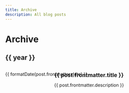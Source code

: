 ```yaml
---
title: Archive
description: All blog posts
---
```


<script setup>
import { data as posts } from './posts.data.js'

function formatDate(date) {
  return new Date(date).toLocaleDateString('en-US', {
    year: 'numeric',
    month: 'long',
    day: 'numeric'
  })
}

// Group posts by year
const postsByYear = posts.reduce((acc, post) => {
  const year = new Date(post.frontmatter.date).getFullYear()
  if (!acc[year]) acc[year] = []
  acc[year].push(post)
  return acc
}, {})

const sortedYears = Object.keys(postsByYear).sort((a, b) => b - a)
</script>

# Archive

<div v-for="year in sortedYears" :key="year" class="year-section">
  <h2 :id="year.toString().toLowerCase()">{{ year }}</h2>
  
  <div class="posts-list">
    <article v-for="post in postsByYear[year]" :key="post.url" class="post-item">
      <time class="post-date">{{ formatDate(post.frontmatter.date) }}</time>
      <div class="post-content">
        <h3 class="post-title">
          <a :href="post.url">{{ post.frontmatter.title }}</a>
        </h3>
        <p v-if="post.frontmatter.description" class="post-description">
          {{ post.frontmatter.description }}
        </p>
      </div>
    </article>
  </div>
</div>

<style scoped>
.year-section {
  margin-bottom: 3rem;
}

.year-section h2 {
  color: var(--vp-c-brand-1);
  border-bottom: 1px solid var(--vp-c-divider);
  padding-bottom: 0.5rem;
  margin-bottom: 1.5rem;
}

.posts-list {
  display: flex;
  flex-direction: column;
  gap: 1.5rem;
}

.post-item {
  display: grid;
  grid-template-columns: 140px 1fr;
  gap: 1rem;
  align-items: start;
  padding-bottom: 1rem;
  border-bottom: 1px solid var(--vp-c-divider-light);
}

@media (max-width: 768px) {
  .post-item {
    grid-template-columns: 1fr;
    gap: 0.5rem;
  }
}

.post-date {
  color: var(--vp-c-text-2);
  font-size: 0.9rem;
  white-space: nowrap;
}

.post-content {
  min-width: 0;
}

.post-title {
  margin: 0 0 0.5rem 0;
  font-size: 1.1rem;
  line-height: 1.4;
}

.post-title a {
  color: var(--vp-c-text-1);
  text-decoration: none;
}

.post-title a:hover {
  color: var(--vp-c-brand-1);
}

.post-description {
  margin: 0;
  color: var(--vp-c-text-2);
  font-size: 0.9rem;
  line-height: 1.5;
}
</style>
